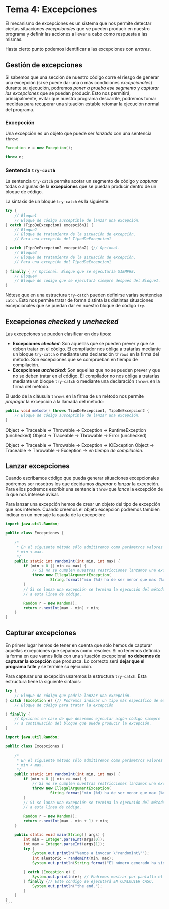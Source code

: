 # Tema 4: Excepciones

El mecanismo de excepciones es un sistema que nos permite detectar ciertas situaciones *excepcionales* que se pueden producir en nuestro programa y definir las acciones a llevar a cabo como respuesta a las mismas.

Hasta cierto punto podemos identificar a las excepciones con *errores*.

## Gestión de excepciones

Si sabemos que una sección de nuestro código corre el riesgo de generar una excepción (si se puede dar una o más condiciones *excepcionales*) durante su ejecución, podremos *poner a prueba ese segmento* y *capturar las excepciones* que se puedan producir. Esto nos permitirá, principalmente, evitar que nuestro programa descarrile, podremos tomar medidas para recuperar una situación estable retomar la ejecución normal del programa.

### Excepcción

Una excepción es un objeto que puede ser *lanzado* con una sentencia `throw`:

```java
Exception e = new Exception();

throw e;
```

### Sentencia `try-cacth`

La sentencia `try-catch` permite acotar un segmento de código y *capturar* todas o algunas de la **excepciones** que se puedan producir dentro de un bloque de código.

La sintaxis de un bloque `try-catch` es la siguiente:

```java
try {
    // Bloque1
    // Bloque de código susceptible de lanzar una excepción.
} catch (TipoDeExcepcion1 excepción1) {
    // Bloque2
    // Bloque de tratamiento de la situación de excepción.
    // Para una excepción del TipodDeExcepcion1

} catch (TipoDeExcepcion2 excepción2) {// Opcional.
    // Bloque3
    // Bloque de tratamiento de la situación de excepción.
    // Para una excepción del TipodDeExcepcion1

} finally { // Opcional. Bloque que se ejecutaría SIEMPRE.
    // Bloque4
    // Bloque de código que se ejecutará siempre después del Bloque1.
}
```

Nótese que en una estructura `try-catch` pueden definirse varias sentencias `catch`. Esto nos permite tratar de forma distinta las distintas situaciones excepcionales que se puedan dar en nuestro bloque de código `try`.

## Excepciones *checked* y *unchecked*

Las excepciones se pueden clasificar en dos tipos:

* **Excepciones *checked***: Son aquellas que se pueden prever y que se deben tratar en el código. El compilador nos obliga a tratarlas mediante un bloque `try-catch` o mediante una declaración `throws` en la firma del método. Son excepciones que se comprueban en tiempo de compilación.
* **Excepciones *unchecked***: Son aquellas que no se pueden prever y que no se deben tratar en el código. El compilador no nos obliga a tratarlas mediante un bloque `try-catch` o mediante una declaración `throws` en la firma del método.

El usdo de la cláusula `throws` en la firma de un método nos permite *propagar* la excepción a la llamada del método:

```java
public void metodo() throws TipoDeExcepcion1, TipoDeExcepcion2 {
    // Bloque de código susceptible de lanzar una excepción.
}
```

Object -> Traceable -> Throwable -> Exception -> RuntimeException (unchecked)
Object -> Traceable -> Throwable -> Error (unchecked)

Object -> Traceable -> Throwable -> Exception -> IOException
Object -> Traceable -> Throwable -> Exception -> *en tiempo de compilación*.

## Lanzar excepciones

Cuando escribamos código que pueda generar situaciones excepcionales podremos ser nosotros los que decidamos *disparar* o *lanzar* la excepción. Para ellos podremos escribir una sentencia `throw` que *lance* la excepción de la que nos interese avisar.

Para lanzar una excepción hemos de crear un objeto del tipo de excepción que nos interese. Cuando creemos el objeto excepción podremos también indicar en un mensaje la cauda de la excepción:

```java
import java.util.Random;

public class Excepciones {

    /*
     * En el siguiente método sólo admitiremos como parámetros valores positivos y que cumplan que
     * min < max.
     */
    public static int randomInt(int min, int max) {
        if (min < 0 || min >= max) {
            // Si no se cumplen nuestras restricciones lanzamos una excepción.
            throw new IllegalArgumentException(
                    String.format("min (%d) ha de ser menor que max (%d).", min, max));
        }
        // Si se lanza una excepción se termina la ejecución del método por lo que nunca llegaríamos
        // a esta línea de código.

        Random r = new Random();
        return r.nextInt(max - min) + min;
    }
}
```

## Capturar excepciones

En primer lugar hemos de tener en cuenta que sólo hemos de capturar aquellas excepciones que sepamos como resolver. Si no tenemos definida la forma en que vamos lidia con una situación excepcional **no debemos de capturar la excepción** que produzca. Lo correcto será **dejar que el programa falle** y se termine su ejecución.

Para capturar una excepción usaremos la estructura `try-catch`. Esta estructura tiene la siguiente sintaxis:

```java
try {
    // Bloque de código que podría lanzar una excepción.
} catch (Exception e) {// Podremos indicar un tipo más específico de excepción.
    // Bloque de código para tratar la excepción

} finally {
    // Opcional en caso de que deseemos ejecutar algún código siempre
    // a continuación del bloque que puede producir la excepción.
}
```

```java
import java.util.Random;

public class Excepciones {

    /*
     * En el siguiente método sólo admitiremos como parámetros valores positivos y que cumplan que
     * min < max.
     */
    public static int randomInt(int min, int max) {
        if (min < 0 || min >= max) {
            // Si no se cumplen nuestras restricciones lanzamos una excepción.
            throw new IllegalArgumentException(
                    String.format("min (%d) ha de ser menor que max (%d).", min, max));
        }
        // Si se lanza una excepción se termina la ejecución del método por lo que nunca llegaríamos
        // a esta línea de código.

        Random r = new Random();
        return r.nextInt(max - min + 1) + min;
    }

    public static void main(String[] args) {
        int min = Integer.parseInt(args[0]);
        int max = Integer.parseInt(args[1]);
        try {
            System.out.println("Vamos a invocar \"randomInt\"");
            int aleatorio = randomInt(min, max);
            System.out.println(String.format("El número generado ha sido %d.", aleatorio));

        } catch (Exception e) {
            System.out.println(e); // Podremos mostrar por pantalla el mensaje de la excepción.
        } finally {// Este condigo se ejecutará EN CUALQUIER CASO.
            System.out.println("the end.");
        }
    }
}
´´´
